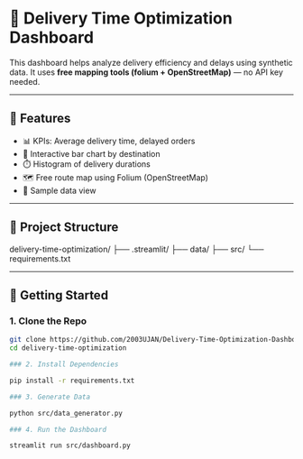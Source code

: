 # 🚚 Delivery Time Optimization Dashboard

This dashboard helps analyze delivery efficiency and delays using synthetic data. It uses **free mapping tools (folium + OpenStreetMap)** — no API key needed.

---

## 🔧 Features

- 📊 KPIs: Average delivery time, delayed orders
- 📍 Interactive bar chart by destination
- ⏱️ Histogram of delivery durations
- 🗺️ Free route map using Folium (OpenStreetMap)
- 📄 Sample data view

---

## 📁 Project Structure

delivery-time-optimization/
├── .streamlit/
├── data/
├── src/
└── requirements.txt


---

## 🚀 Getting Started

### 1. Clone the Repo

```bash
git clone https://github.com/2003UJAN/Delivery-Time-Optimization-Dashboard.git
cd delivery-time-optimization

### 2. Install Dependencies

pip install -r requirements.txt

### 3. Generate Data

python src/data_generator.py

### 4. Run the Dashboard

streamlit run src/dashboard.py
